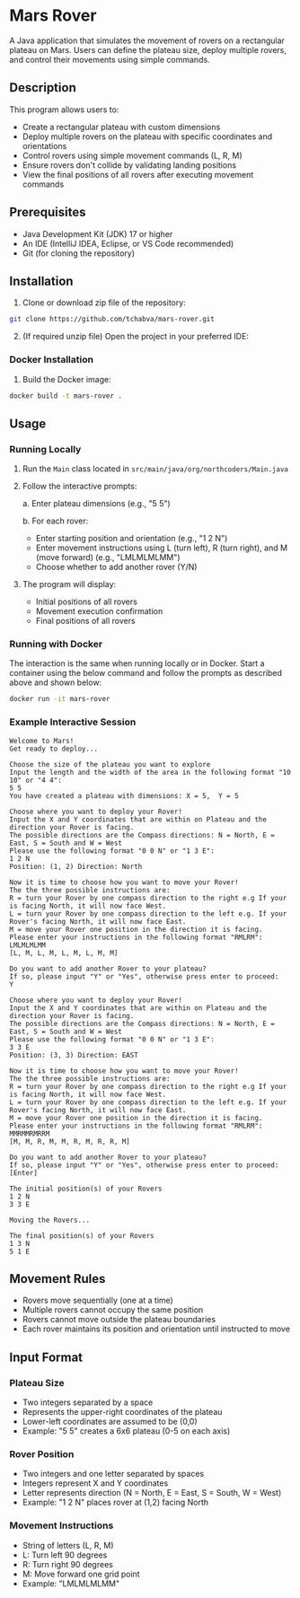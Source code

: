 # Mars Rover
A Java application that simulates the movement of rovers on a rectangular plateau on Mars. Users can define the plateau size, deploy multiple rovers, and control their movements using simple commands.

## Description

This program allows users to:
- Create a rectangular plateau with custom dimensions
- Deploy multiple rovers on the plateau with specific coordinates and orientations
- Control rovers using simple movement commands (L, R, M)
- Ensure rovers don't collide by validating landing positions
- View the final positions of all rovers after executing movement commands

## Prerequisites

- Java Development Kit (JDK) 17 or higher
- An IDE (IntelliJ IDEA, Eclipse, or VS Code recommended)
- Git (for cloning the repository)

## Installation

1. Clone or download zip file of the repository:
```bash
git clone https://github.com/tchabva/mars-rover.git
```

2. (If required unzip file) Open the project in your preferred IDE:

### Docker Installation

1. Build the Docker image:
```bash
docker build -t mars-rover .
```

## Usage

### Running Locally
1. Run the `Main` class located in `src/main/java/org/northcoders/Main.java`

2. Follow the interactive prompts:

   a. Enter plateau dimensions (e.g., "5 5")

   b. For each rover:
   - Enter starting position and orientation (e.g., "1 2 N")
   - Enter movement instructions using L (turn left), R (turn right), and M (move forward) (e.g., "LMLMLMLMM")
   - Choose whether to add another rover (Y/N)

3. The program will display:
   - Initial positions of all rovers
   - Movement execution confirmation
   - Final positions of all rovers
### Running with Docker
The interaction is the same when running locally or in Docker. Start a container using the below command and follow the
prompts as described above and shown below:
```bash
docker run -it mars-rover
```
### Example Interactive Session
```
Welcome to Mars!
Get ready to deploy...

Choose the size of the plateau you want to explore
Input the length and the width of the area in the following format "10 10" or "4 4":
5 5
You have created a plateau with dimensions: X = 5,  Y = 5

Choose where you want to deploy your Rover!
Input the X and Y coordinates that are within on Plateau and the direction your Rover is facing.
The possible directions are the Compass directions: N = North, E = East, S = South and W = West
Please use the following format "0 0 N" or "1 3 E":
1 2 N
Position: (1, 2) Direction: North

Now it is time to choose how you want to move your Rover!
The the three possible instructions are:
R = turn your Rover by one compass direction to the right e.g If your is facing North, it will now face West.
L = turn your Rover by one compass direction to the left e.g. If your Rover's facing North, it will now face East.
M = move your Rover one position in the direction it is facing.
Please enter your instructions in the following format "RMLRM":
LMLMLMLMM
[L, M, L, M, L, M, L, M, M]

Do you want to add another Rover to your plateau?
If so, please input "Y" or "Yes", otherwise press enter to proceed:
Y

Choose where you want to deploy your Rover!
Input the X and Y coordinates that are within on Plateau and the direction your Rover is facing.
The possible directions are the Compass directions: N = North, E = East, S = South and W = West
Please use the following format "0 0 N" or "1 3 E":
3 3 E
Position: (3, 3) Direction: EAST

Now it is time to choose how you want to move your Rover!
The the three possible instructions are:
R = turn your Rover by one compass direction to the right e.g If your is facing North, it will now face West.
L = turn your Rover by one compass direction to the left e.g. If your Rover's facing North, it will now face East.
M = move your Rover one position in the direction it is facing.
Please enter your instructions in the following format "RMLRM":
MMRMMRMRRM
[M, M, R, M, M, R, M, R, R, M]

Do you want to add another Rover to your plateau?
If so, please input "Y" or "Yes", otherwise press enter to proceed:
[Enter]

The initial position(s) of your Rovers
1 2 N
3 3 E

Moving the Rovers...

The final position(s) of your Rovers
1 3 N
5 1 E
```

## Movement Rules
- Rovers move sequentially (one at a time)
- Multiple rovers cannot occupy the same position
- Rovers cannot move outside the plateau boundaries
- Each rover maintains its position and orientation until instructed to move

## Input Format

### Plateau Size
- Two integers separated by a space
- Represents the upper-right coordinates of the plateau
- Lower-left coordinates are assumed to be (0,0)
- Example: "5 5" creates a 6x6 plateau (0-5 on each axis)

### Rover Position
- Two integers and one letter separated by spaces
- Integers represent X and Y coordinates
- Letter represents direction (N = North, E = East, S = South, W = West)
- Example: "1 2 N" places rover at (1,2) facing North

### Movement Instructions
- String of letters (L, R, M)
- L: Turn left 90 degrees
- R: Turn right 90 degrees
- M: Move forward one grid point
- Example: "LMLMLMLMM"
